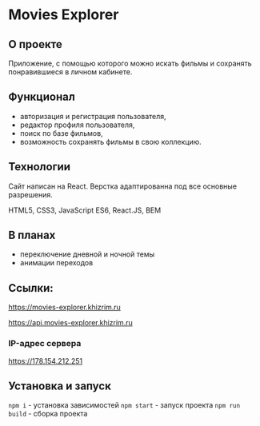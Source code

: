 # Movies Explorer

## О проекте
Приложение, с помощью которого можно искать фильмы и сохранять понравившиеся в личном кабинете.

## Функционал
* авторизация и регистрация пользователя,
* редактор профиля пользователя,
* поиск по базе фильмов,
* возможность сохранять фильмы в свою коллекцию.

## Технологии
Cайт написан на React. Верстка адаптированна под все основные разрешения.

HTML5,
CSS3,
JavaScript ES6,
React.JS,
BEM

## В планах
* переключение дневной и ночной темы
* анимации переходов

## Ссылки:
https://movies-explorer.khizrim.ru

https://api.movies-explorer.khizrim.ru

### IP-адрес сервера
https://178.154.212.251

## Установка и запуск
`npm i` - установка зависимостей
`npm start` - запуск проекта
`npm run build` - сборка проекта
